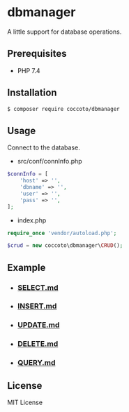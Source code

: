 # dbmanager

A little support for database operations.

## Prerequisites

- PHP 7.4

## Installation

```sh
$ composer require coccoto/dbmanager
```

## Usage

Connect to the database.

- src/conf/connInfo.php

```php
$connInfo = [
    'host' => '',
    'dbname' => '',
    'user' => '',
    'pass' => '',
];
```

- index.php

```php
require_once 'vendor/autoload.php';

$crud = new coccoto\dbmanager\CRUD();
```

## Example

- ### [SELECT.md](https://github.com/coccoto/dbmanager/blob/master/docs/Select.md)

- ### [INSERT.md](https://github.com/coccoto/dbmanager/blob/master/docs/Insert.md)

- ### [UPDATE.md](https://github.com/coccoto/dbmanager/blob/master/docs/Update.md)

- ### [DELETE.md](https://github.com/coccoto/dbmanager/blob/master/docs/Delete.md)

- ### [QUERY.md](https://github.com/coccoto/dbmanager/blob/master/docs/Query.md)

## License
MIT License